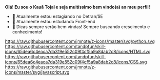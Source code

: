 **Olá! Eu sou o Kauâ Tojal e seja muitíssimo bem vindo(a) ao meu perfil!**


- 🔭 Atualmente estou estagiando no Detran/SE
- 🌱 Atualmente estou estudando Front-end
- 🤔 Dicas sempre serâo bem vindas! Sempre buscando crescimento e conhecimento!


https://raw.githubusercontent.com/jmnote/z-icons/master/svg/python.svg https://raw.githubusercontent.com/tandpfun/skill-icons/65dea6c4eaca7da319e552c09f4cf5a9a8dab2c8/icons/HTML.svg https://raw.githubusercontent.com/tandpfun/skill-icons/65dea6c4eaca7da319e552c09f4cf5a9a8dab2c8/icons/CSS.svg https://raw.githubusercontent.com/jmnote/z-icons/master/svg/javascript.svg
